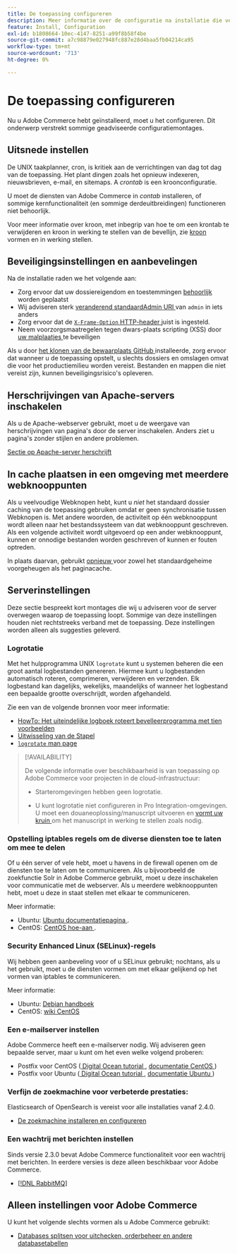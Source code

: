 ```yaml
---
title: De toepassing configureren
description: Meer informatie over de configuratie na installatie die vereist is voor Adobe Commerce-implementaties op locatie.
feature: Install, Configuration
exl-id: b1808664-10ec-4147-8251-a99f8b58f4be
source-git-commit: a7c98879e027948fc887e28d4baa5fb04214ca95
workflow-type: tm+mt
source-wordcount: '713'
ht-degree: 0%

---
```


# De toepassing configureren

Nu u Adobe Commerce hebt geïnstalleerd, moet u het configureren. Dit onderwerp verstrekt sommige geadviseerde configuratiemontages.

## Uitsnede instellen

De UNIX taakplanner, cron, is kritiek aan de verrichtingen van dag tot dag van de toepassing. Het plant dingen zoals het opnieuw indexeren, nieuwsbrieven, e-mail, en sitemaps. A *crontab* is een kroonconfiguratie.

U moet de diensten van Adobe Commerce in *contab* installeren, of sommige kernfunctionaliteit (en sommige derdeuitbreidingen) functioneren niet behoorlijk.

Voor meer informatie over kroon, met inbegrip van hoe te om een krontab te verwijderen en kroon in werking te stellen van de bevellijn, zie [ kroon ](../../configuration/cli/configure-cron-jobs.md) vormen en in werking stellen.

## Beveiligingsinstellingen en aanbevelingen

Na de installatie raden we het volgende aan:

* Zorg ervoor dat uw dossiereigendom en toestemmingen [ behoorlijk ](../prerequisites/file-system/configure-permissions.md) worden geplaatst
* Wij adviseren sterk [ veranderend standaardAdmin URI ](../tutorials/admin-uri.md) van `admin` in iets anders
* Zorg ervoor dat de [`X-Frame-Option` HTTP-header ](../../configuration/security/xframe-options.md) juist is ingesteld.
* Neem voorzorgsmaatregelen tegen dwars-plaats scripting (XSS) door [ uw malplaatjes ](https://developer.adobe.com/commerce/php/development/security/cross-site-scripting/) te beveiligen

Als u door [ het klonen van de bewaarplaats GitHub ](https://developer.adobe.com/commerce/contributor/guides/install/clone-repository/) installeerde, zorg ervoor dat wanneer u de toepassing opstelt, u slechts dossiers en omslagen omvat die voor het productiemilieu worden vereist. Bestanden en mappen die niet vereist zijn, kunnen beveiligingsrisico&#39;s opleveren.

## Herschrijvingen van Apache-servers inschakelen

Als u de Apache-webserver gebruikt, moet u de weergave van herschrijvingen van pagina&#39;s door de server inschakelen. Anders ziet u pagina&#39;s zonder stijlen en andere problemen.

[Sectie op Apache-server herschrijft](../prerequisites/web-server/apache.md#apache-rewrites-and-htaccess)

## In cache plaatsen in een omgeving met meerdere webknooppunten

Als u veelvoudige Webknopen hebt, kunt u *niet* het standaard dossier caching van de toepassing gebruiken omdat er geen synchronisatie tussen Webknopen is. Met andere woorden, de activiteit op één webknooppunt wordt alleen naar het bestandssysteem van dat webknooppunt geschreven. Als een volgende activiteit wordt uitgevoerd op een ander webknooppunt, kunnen er onnodige bestanden worden geschreven of kunnen er fouten optreden.

In plaats daarvan, gebruikt [ opnieuw ](../../configuration/cache/config-redis.md) voor zowel het standaardgeheime voorgeheugen als het paginacache.

## Serverinstellingen

Deze sectie bespreekt kort montages die wij u adviseren voor de server overwegen waarop de toepassing loopt. Sommige van deze instellingen houden niet rechtstreeks verband met de toepassing. Deze instellingen worden alleen als suggesties geleverd.

### Logrotatie

Met het hulpprogramma UNIX `logrotate` kunt u systemen beheren die een groot aantal logbestanden genereren. Hiermee kunt u logbestanden automatisch roteren, comprimeren, verwijderen en verzenden. Elk logbestand kan dagelijks, wekelijks, maandelijks of wanneer het logbestand een bepaalde grootte overschrijdt, worden afgehandeld.

Zie een van de volgende bronnen voor meer informatie:

* [ HowTo: Het uiteindelijke logboek roteert bevelleerprogramma met tien voorbeelden ](https://www.thegeekstuff.com/2010/07/logrotate-examples)
* [ Uitwisseling van de Stapel ](https://unix.stackexchange.com/questions/85662/how-to-properly-automatically-manually-rotate-log-files-for-production-rails-app)
* [`logrotate` man page ](https://linuxconfig.org/logrotate-8-manual-page)

>[!AVAILABILITY]
>
>De volgende informatie over beschikbaarheid is van toepassing op Adobe Commerce voor projecten in de cloud-infrastructuur:
>
>* Starteromgevingen hebben geen logrotatie.
>
>* U kunt logrotatie niet configureren in Pro Integration-omgevingen. U moet een douaneoplossing/manuscript uitvoeren en [ vormt uw kruin ](https://experienceleague.adobe.com/nl/docs/commerce-on-cloud/user-guide/configure/app/properties/crons-property) om het manuscript in werking te stellen zoals nodig.

### Opstelling iptables regels om de diverse diensten toe te laten om mee te delen

Of u één server of vele hebt, moet u havens in de firewall openen om de diensten toe te laten om te communiceren. Als u bijvoorbeeld de zoekfunctie Solr in Adobe Commerce gebruikt, moet u deze inschakelen voor communicatie met de webserver. Als u meerdere webknooppunten hebt, moet u deze in staat stellen met elkaar te communiceren.

Meer informatie:

* Ubuntu: [ Ubuntu documentatiepagina ](https://help.ubuntu.com/community/IptablesHowTo).
* CentOS: [ CentOS hoe-aan ](https://wiki.centos.org/HowTos%282f%29Network%282f%29IPTables.html).

### Security Enhanced Linux (SELinux)-regels

Wij hebben geen aanbeveling voor of u SELinux gebruikt; nochtans, als u het gebruikt, moet u de diensten vormen om met elkaar gelijkend op het vormen van iptables te communiceren.

Meer informatie:

* Ubuntu: [ Debian handboek ](https://debian-handbook.info/browse/stable/sect.selinux.html)
* CentOS: [ wiki CentOS ](https://wiki.centos.org/HowTos/SELinux)

### Een e-mailserver instellen

Adobe Commerce heeft een e-mailserver nodig. Wij adviseren geen bepaalde server, maar u kunt om het even welke volgend proberen:

* Postfix voor CentOS ([ Digital Ocean tutorial ](https://www.digitalocean.com/community/tutorials/how-to-install-postfix-on-centos-6), [ documentatie CentOS ](https://www.centos.org))
* Postfix voor Ubuntu ([ Digital Ocean tutorial ](https://www.digitalocean.com/community/tutorials/how-to-install-and-setup-postfix-on-ubuntu-14-04), [ documentatie Ubuntu ](https://help.ubuntu.com/community/MailServer))

### Verfijn de zoekmachine voor verbeterde prestaties:

Elasticsearch of OpenSearch is vereist voor alle installaties vanaf 2.4.0.

* [De zoekmachine installeren en configureren](../../configuration/search/overview-search.md)

### Een wachtrij met berichten instellen

Sinds versie 2.3.0 bevat Adobe Commerce functionaliteit voor een wachtrij met berichten. In eerdere versies is deze alleen beschikbaar voor Adobe Commerce.

* [[!DNL RabbitMQ]](../../configuration/queues/message-queue-framework.md)

## Alleen instellingen voor Adobe Commerce

U kunt het volgende slechts vormen als u Adobe Commerce gebruikt:

* [Databases splitsen voor uitchecken, orderbeheer en andere databasetabellen](../../configuration/storage/multi-master.md)
